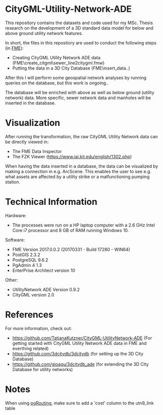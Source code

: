 # CityGML-Utility-Network-ADE
This repository contains the datasets and code used for my MSc. Thesis research on the development of a 3D standard data model for below and above ground utility network features.

In short, the files in this repository are used to conduct the following steps (in [FME](https://www.safe.com/)):
- Creating CityGML Utility Network ADE data (FME\create_citgml\sewer_line2citygml.fmw)
- Putting the data in a 3D City Database (FME\insert_data\..)

After this I will perform some geospatial network analyses by running queries on the database, but this work is ongoing..

The database will be enriched with above as well as below ground (utility network) data. More specific, sewer network data and manholes will be inserted in the database.

# Visualization
After running the transformation, the raw CityGML Utility Network data can be directly viewed in:
- The FME Data Inspector
- The FZK Viewer (https://www.iai.kit.edu/english/1302.php)

When having the data inserted in a database, the data can be visualized by making a connection in e.g. ArcScene. This enables the user to see e.g. what assets are affected by a utility strike or a malfunctioning pumping station.

# Technical Information
Hardware:
- The processes were run on a HP laptop computer with a 2.6 GHz Intel Core i7 processor and 8 GB of RAM running Windows 10.

Software:
- FME Version 2017.0.0.2 (20170331 - Build 17280 - WIN64)
- PostGIS 2.3.2
- PostgreSQL 9.6.2
- PgAdmin 4 1.3
- EnterPrise Architect version 10

Other:
- UtilityNetwork ADE Version 0.9.2
- CityGML version 2.0

# References
For more information, check out:
- https://github.com/TatjanaKutzner/CityGML-UtilityNetwork-ADE (For getting started with CityGML Utility Network ADE data in FME and everthing related)
- https://github.com/3dcitydb/3dcitydb (for setting up the 3D City Database)
- https://github.com/gioagu/3dcitydb_ade (for extending the 3D City Database for utility networks)

# Notes

When using [pgRouting](http://pgrouting.org/index.html), make sure to add a 'cost' column to the utn9_link table

